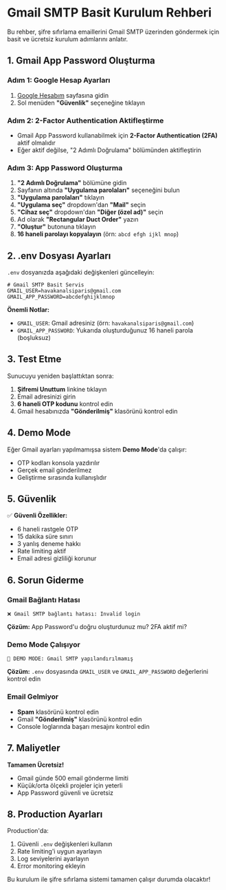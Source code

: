 # Gmail SMTP Basit Kurulum Rehberi

Bu rehber, şifre sıfırlama emaillerini Gmail SMTP üzerinden göndermek için basit ve ücretsiz kurulum adımlarını anlatır.

## 1. Gmail App Password Oluşturma

### Adım 1: Google Hesap Ayarları
1. [Google Hesabım](https://myaccount.google.com/) sayfasına gidin
2. Sol menüden **"Güvenlik"** seçeneğine tıklayın

### Adım 2: 2-Factor Authentication Aktifleştirme
- Gmail App Password kullanabilmek için **2-Factor Authentication (2FA)** aktif olmalıdır
- Eğer aktif değilse, "2 Adımlı Doğrulama" bölümünden aktifleştirin

### Adım 3: App Password Oluşturma
1. **"2 Adımlı Doğrulama"** bölümüne gidin
2. Sayfanın altında **"Uygulama parolaları"** seçeneğini bulun
3. **"Uygulama parolaları"** tıklayın
4. **"Uygulama seç"** dropdown'dan **"Mail"** seçin
5. **"Cihaz seç"** dropdown'dan **"Diğer (özel ad)"** seçin
6. Ad olarak **"Rectangular Duct Order"** yazın
7. **"Oluştur"** butonuna tıklayın
8. **16 haneli parolayı kopyalayın** (örn: `abcd efgh ijkl mnop`)

## 2. .env Dosyası Ayarları

`.env` dosyanızda aşağıdaki değişkenleri güncelleyin:

```env
# Gmail SMTP Basit Servis
GMAIL_USER=havakanalsiparis@gmail.com
GMAIL_APP_PASSWORD=abcdefghijklmnop
```

**Önemli Notlar:**
- `GMAIL_USER`: Gmail adresiniz (örn: `havakanalsiparis@gmail.com`)
- `GMAIL_APP_PASSWORD`: Yukarıda oluşturduğunuz 16 haneli parola (boşluksuz)

## 3. Test Etme

Sunucuyu yeniden başlattıktan sonra:

1. **Şifremi Unuttum** linkine tıklayın
2. Email adresinizi girin
3. **6 haneli OTP kodunu** kontrol edin
4. Gmail hesabınızda **"Gönderilmiş"** klasörünü kontrol edin

## 4. Demo Mode

Eğer Gmail ayarları yapılmamışsa sistem **Demo Mode**'da çalışır:
- OTP kodları konsola yazdırılır
- Gerçek email gönderilmez
- Geliştirme sırasında kullanışlıdır

## 5. Güvenlik

✅ **Güvenli Özellikler:**
- 6 haneli rastgele OTP
- 15 dakika süre sınırı
- 3 yanlış deneme hakkı
- Rate limiting aktif
- Email adresi gizliliği korunur

## 6. Sorun Giderme

### Gmail Bağlantı Hatası
```
❌ Gmail SMTP bağlantı hatası: Invalid login
```
**Çözüm:** App Password'u doğru oluşturdunuz mu? 2FA aktif mi?

### Demo Mode Çalışıyor
```
🎯 DEMO MODE: Gmail SMTP yapılandırılmamış
```
**Çözüm:** `.env` dosyasında `GMAIL_USER` ve `GMAIL_APP_PASSWORD` değerlerini kontrol edin

### Email Gelmiyor
- **Spam** klasörünü kontrol edin
- Gmail **"Gönderilmiş"** klasörünü kontrol edin
- Console loglarında başarı mesajını kontrol edin

## 7. Maliyetler

**Tamamen Ücretsiz!**
- Gmail günde 500 email gönderme limiti
- Küçük/orta ölçekli projeler için yeterli
- App Password güvenli ve ücretsiz

## 8. Production Ayarları

Production'da:
1. Güvenli `.env` değişkenleri kullanın
2. Rate limiting'i uygun ayarlayın
3. Log seviyelerini ayarlayın
4. Error monitoring ekleyin

Bu kurulum ile şifre sıfırlama sistemi tamamen çalışır durumda olacaktır!